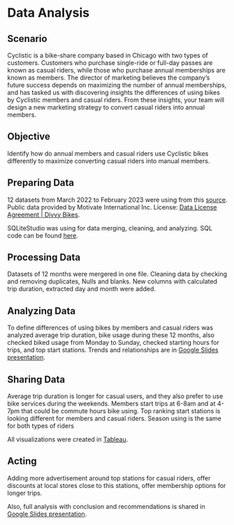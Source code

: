 # Data Analysis


## Scenario

Cyclistic is a bike-share company based in Chicago with two types of customers. Customers who purchase single-ride or full-day passes are known as casual riders, 
while those who purchase annual memberships are known as members. The director of marketing believes the company’s future success depends on maximizing the number
of annual memberships, and has tasked us with discovering insights the differences of using bikes by Cyclistic members and casual riders. From these insights, your 
team will design a new marketing strategy to convert casual riders into annual members.

## Objective

Identify how do annual members and casual riders use Cyclistic bikes differently to maximize converting casual riders into manual members. 

## Preparing Data 
12 datasets from March 2022 to February 2023 were using from this [source](https://divvy-tripdata.s3.amazonaws.com/index.html).
Public data provided by Motivate International Inc.
License: [Data License Agreement | Divvy Bikes](https://ride.divvybikes.com/data-license-agreement).

SQLiteStudio was using for data merging, cleaning, and analyzing. 
SQL code can be found [here](https://github.com/LLBBAA/Data_Analysis/blob/main/SQL_Code.sql).

## Processing Data

Datasets of 12 months were mergered in one file. 
Cleaning data by checking and removing duplicates, Nulls and blanks.
New columns with calculated trip duration, extracted day and month were added.

## Analyzing Data
To define differences of using bikes by members and casual riders was analyzed average trip duration, bike usage during these 12 months, also checked biked usage from Monday to Sunday, checked starting hours for trips, and top start stations.
Trends and relationships are in [Google Slides presentation](https://docs.google.com/presentation/d/1sL4CvfZugpeS0J8cl1FtaNDjfC1KakbJV_MqCBYc2hc/edit#slide=id.p).

## Sharing Data
Average trip duration is longer for casual users, and they also prefer to use bike services during the weekends. 
Members start trips at 6-8am and at 4-7pm that could be commute hours bike using.
Top ranking start stations is looking different for members and casual riders.
Season using is the same for both types of riders

All visualizations were created in [Tableau](https://public.tableau.com/app/profile/liudmila3799).

## Acting
Adding more advertisement around top stations for casual riders, offer discounts at local stores close to this stations, offer membership options for longer trips.

Also, full analysis with conclusion and recommendations is shared in [Google Slides presentation](https://docs.google.com/presentation/d/1sL4CvfZugpeS0J8cl1FtaNDjfC1KakbJV_MqCBYc2hc/edit#slide=id.p).
